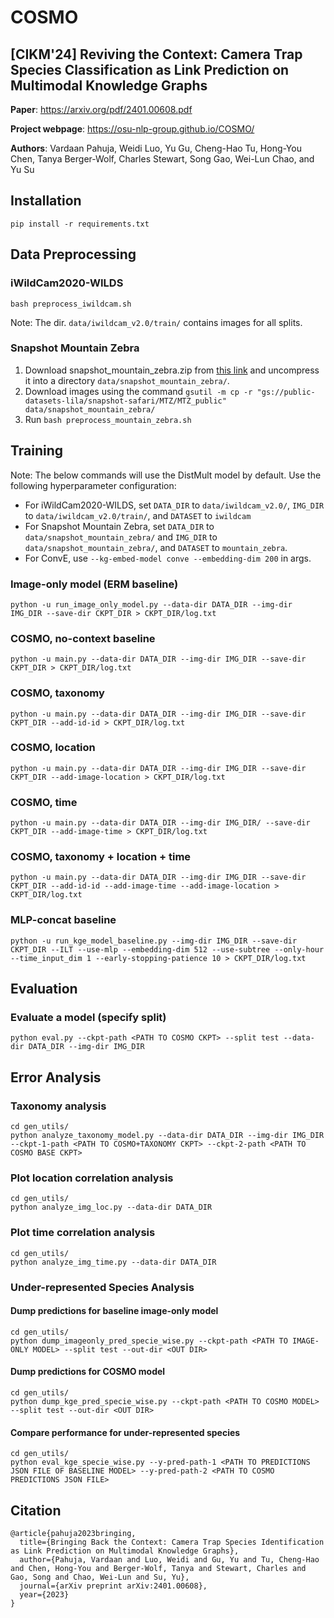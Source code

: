 
# COSMO

## [CIKM'24] Reviving the Context: Camera Trap Species Classification as Link Prediction on Multimodal Knowledge Graphs

**Paper**: https://arxiv.org/pdf/2401.00608.pdf

**Project webpage**: https://osu-nlp-group.github.io/COSMO/

**Authors**: Vardaan Pahuja, Weidi Luo, Yu Gu, Cheng-Hao Tu, Hong-You Chen, Tanya Berger-Wolf, Charles Stewart, Song Gao, Wei-Lun Chao, and Yu Su

## Installation

```
pip install -r requirements.txt
```

## Data Preprocessing

### iWildCam2020-WILDS
```
bash preprocess_iwildcam.sh
```
Note: The dir. `data/iwildcam_v2.0/train/` contains images for all splits.

### Snapshot Mountain Zebra
1. Download snapshot_mountain_zebra.zip from [this link](https://buckeyemailosu-my.sharepoint.com/:u:/g/personal/pahuja_9_buckeyemail_osu_edu/EWI05mXQsopNskBo78a_l_ABSZJHl0uCsdNMu72aXmNNiA?e=LOtm5Q) and uncompress it into a directory `data/snapshot_mountain_zebra/`.
2. Download images using the command `gsutil -m cp -r "gs://public-datasets-lila/snapshot-safari/MTZ/MTZ_public" data/snapshot_mountain_zebra/`
2. Run `bash preprocess_mountain_zebra.sh`


## Training

Note: The below commands will use the DistMult model by default. Use the following hyperparameter configuration:

- For iWildCam2020-WILDS, set `DATA_DIR` to `data/iwildcam_v2.0/`, `IMG_DIR` to `data/iwildcam_v2.0/train/`, and `DATASET` to `iwildcam`
- For Snapshot Mountain Zebra, set `DATA_DIR` to `data/snapshot_mountain_zebra/` and `IMG_DIR` to `data/snapshot_mountain_zebra/`, and `DATASET` to `mountain_zebra`.
- For ConvE, use `--kg-embed-model conve --embedding-dim 200` in args.


### Image-only model (ERM baseline)
```
python -u run_image_only_model.py --data-dir DATA_DIR --img-dir IMG_DIR --save-dir CKPT_DIR > CKPT_DIR/log.txt
```

### COSMO, no-context baseline
```
python -u main.py --data-dir DATA_DIR --img-dir IMG_DIR --save-dir CKPT_DIR > CKPT_DIR/log.txt
```

### COSMO, taxonomy
```
python -u main.py --data-dir DATA_DIR --img-dir IMG_DIR --save-dir CKPT_DIR --add-id-id > CKPT_DIR/log.txt
```

### COSMO, location
```
python -u main.py --data-dir DATA_DIR --img-dir IMG_DIR --save-dir CKPT_DIR --add-image-location > CKPT_DIR/log.txt
```

### COSMO, time
```
python -u main.py --data-dir DATA_DIR --img-dir IMG_DIR/ --save-dir CKPT_DIR --add-image-time > CKPT_DIR/log.txt
```

### COSMO, taxonomy + location + time
```
python -u main.py --data-dir DATA_DIR --img-dir IMG_DIR --save-dir CKPT_DIR --add-id-id --add-image-time --add-image-location > CKPT_DIR/log.txt
```

### MLP-concat baseline
```
python -u run_kge_model_baseline.py --img-dir IMG_DIR --save-dir CKPT_DIR --ILT --use-mlp --embedding-dim 512 --use-subtree --only-hour --time_input_dim 1 --early-stopping-patience 10 > CKPT_DIR/log.txt

```

## Evaluation

### Evaluate a model (specify split)
```
python eval.py --ckpt-path <PATH TO COSMO CKPT> --split test --data-dir DATA_DIR --img-dir IMG_DIR
```

## Error Analysis

### Taxonomy analysis
```
cd gen_utils/
python analyze_taxonomy_model.py --data-dir DATA_DIR --img-dir IMG_DIR --ckpt-1-path <PATH TO COSMO+TAXONOMY CKPT> --ckpt-2-path <PATH TO COSMO BASE CKPT>
```

### Plot location correlation analysis
```
cd gen_utils/
python analyze_img_loc.py --data-dir DATA_DIR
```

### Plot time correlation analysis
```
cd gen_utils/
python analyze_img_time.py --data-dir DATA_DIR
```


### Under-represented Species Analysis

#### Dump predictions for baseline image-only model
```
cd gen_utils/
python dump_imageonly_pred_specie_wise.py --ckpt-path <PATH TO IMAGE-ONLY MODEL> --split test --out-dir <OUT DIR>
```

#### Dump predictions for COSMO model
```
cd gen_utils/
python dump_kge_pred_specie_wise.py --ckpt-path <PATH TO COSMO MODEL> --split test --out-dir <OUT DIR>
```

#### Compare performance for under-represented species
```
cd gen_utils/
python eval_kge_specie_wise.py --y-pred-path-1 <PATH TO PREDICTIONS JSON FILE OF BASELINE MODEL> --y-pred-path-2 <PATH TO COSMO PREDICTIONS JSON FILE>
```

## Citation
```
@article{pahuja2023bringing,
  title={Bringing Back the Context: Camera Trap Species Identification as Link Prediction on Multimodal Knowledge Graphs},
  author={Pahuja, Vardaan and Luo, Weidi and Gu, Yu and Tu, Cheng-Hao and Chen, Hong-You and Berger-Wolf, Tanya and Stewart, Charles and Gao, Song and Chao, Wei-Lun and Su, Yu},
  journal={arXiv preprint arXiv:2401.00608},
  year={2023}
}
```
